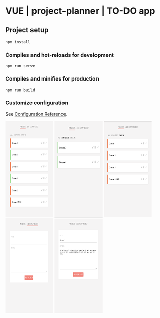 # VUE | project-planner | TO-DO app

## Project setup
```
npm install
```

### Compiles and hot-reloads for development
```
npm run serve
```

### Compiles and minifies for production
```
npm run build
```

### Customize configuration
See [Configuration Reference](https://cli.vuejs.org/config/).


<img src="https://github.com/theoguzkorkmaz/project-planner/blob/master/uygulama_gorseller/Ekran%20Resmi%202024-03-27%2011.30.58.png" width="30%" height="300px"></img> 
<img src="https://github.com/theoguzkorkmaz/project-planner/blob/master/uygulama_gorseller/Ekran%20Resmi%202024-03-27%2011.31.10.png" width="30%" height="300px"></img> 
<img src="https://github.com/theoguzkorkmaz/project-planner/blob/master/uygulama_gorseller/Ekran%20Resmi%202024-03-27%2011.31.18.png" width="30%" height="300px"></img> 
<img src="https://github.com/theoguzkorkmaz/project-planner/blob/master/uygulama_gorseller/Ekran%20Resmi%202024-03-27%2011.31.26.png" width="30%" height="300px"></img> 
<img src="https://github.com/theoguzkorkmaz/project-planner/blob/master/uygulama_gorseller/Ekran%20Resmi%202024-03-27%2011.31.37.png" width="30%" height="300px"></img>  

